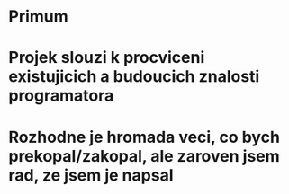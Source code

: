 # Primum
# Projek slouzi k procviceni existujicich a budoucich znalosti programatora

# Rozhodne je hromada veci, co bych prekopal/zakopal, ale zaroven jsem rad, ze jsem je napsal
